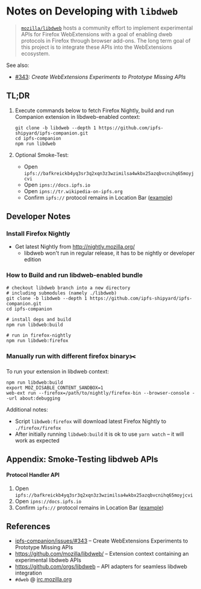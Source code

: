 # Notes on Developing with `libdweb`

> [`mozilla/libdweb`](https://github.com/mozilla/libdweb) hosts a community
effort to implement experimental APIs for Firefox WebExtensions with a goal of
enabling dweb protocols in Firefox through browser add-ons. The long term goal
of this project is to integrate these APIs into the WebExtensions ecosystem.

See also:
- [#343](https://github.com/ipfs-shipyard/ipfs-companion/issues/343): _Create WebExtensions Experiments to Prototype Missing APIs_


## TL;DR

1. Execute commands below to fetch Firefox Nightly, build and run Companion extension in libdweb-enabled context:
   ```
   git clone -b libdweb --depth 1 https://github.com/ipfs-shipyard/ipfs-companion.git
   cd ipfs-companion
   npm run libdweb
   ```

2. Optional Smoke-Test:
   - Open `ipfs://bafkreickb4yq3sr3q2xqn3z3wzimilsa4wkbx25azqbvcnihq65moyjcvi`
   - Open `ipns://docs.ipfs.io`
   - Open `ipns://tr.wikipedia-on-ipfs.org`
   - Confirm `ipfs://` protocol remains in Location Bar ([example](https://ipfs.io/ipfs/bafybeie5gq4jxvzmsym6hjlwxej4rwdoxt7wadqvmmwbqi7r27fclha2va))

## Developer Notes


### Install Firefox Nightly

- Get latest Nightly from http://nightly.mozilla.org/
   - libdweb won't run in regular release, it has to be nightly or developer edition

### How to Build and run libdweb-enabled bundle

```
# checkout libdweb branch into a new directory
# including submodules (namely ./libdweb)
git clone -b libdweb --depth 1 https://github.com/ipfs-shipyard/ipfs-companion.git
cd ipfs-companion

# install deps and build
npm run libdweb:build

# run in firefox-nightly
npm run libdweb:firefox
```

### Manually run with different firefox binary✂️

To run your extension in libdweb context:

```
npm run libdweb:build
export MOZ_DISABLE_CONTENT_SANDBOX=1
web-ext run --firefox=/path/to/nightly/firefox-bin --browser-console --url about:debugging
```

Additional notes:

- Script `libdweb:firefox` will download latest Firefox Nightly to `./firefox/firefox`
- After initially running `libdweb:build` it is ok to use `yarn watch` – it will work as expected

## Appendix: Smoke-Testing libdweb APIs

#### Protocol Handler API

1. Open `ipfs://bafkreickb4yq3sr3q2xqn3z3wzimilsa4wkbx25azqbvcnihq65moyjcvi`
1. Open `ipns://docs.ipfs.io`
1. Confirm `ipfs://` protocol remains in Location Bar ([example](https://ipfs.io/ipfs/bafybeie5gq4jxvzmsym6hjlwxej4rwdoxt7wadqvmmwbqi7r27fclha2va))

## References

- [ipfs-companion/issues/#343](https://github.com/ipfs-shipyard/ipfs-companion/issues/343) – Create WebExtensions Experiments to Prototype Missing APIs
- https://github.com/mozilla/libdweb/ – Extension context containing an experimental libdweb APIs
- https://github.com/orgs/libdweb – API adapters for seamless libdweb integration
- `#dweb` @ [irc.mozilla.org](https://wiki.mozilla.org/IRC#Connect_to_the_Mozilla_IRC_server)
